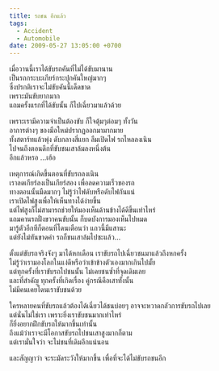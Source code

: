 ```yaml
---
title: รถชน อีกแล้ว
tags:
  - Accident
  - Automobile
date: 2009-05-27 13:05:00 +0700
---
```


เมื่อวานนี้เราได้ขับรถคันที่ไม่ได้ขับมานาน  
เป็นรถกระบะเกียร์กระปุกคันใหญ่มากๆ  
ซึ่งปรกติเราจะไม่ขับคันนี้เด็ดขาด  
เพราะมันขับยากมาก  
แถมครั้งแรกที่ได้ขับนั้น ก็ไปเฉี่ยวมาแล้วด้วย

เพราะเรามีความจำเป็นต้องขับ ก็ใจตุ้มๆต่อมๆ ทั้งวัน  
อาการต่างๆ ของมือใหม่ปรากฏออกมามากมาย  
ทั้งสตาร์ทแล้วพุ่ง ดับกลางสี่แยก ลืมเปิดไฟ รถไหลลงเนิน  
ไปจนถึงตอนดึกที่ขับชนเสาล้มลงหนึ่งต้น  
อีกแล้วหรอ ...เฮ้อ

เหตุการณ์เกิดขึ้นตอนที่ขับรถลงเนิน  
เราลดเกียร์ลงเป็นเกียร์สอง เพื่อลดความเร็วของรถ  
ทางตอนนั้นมืดมากๆ ไม่รู้ว่าไฟดับหรือดับไฟกันแน่  
เราเปิดไฟสูงเพื่อให้เห็นทางได้ง่ายขึ้น  
แต่ไฟสูงก็ไม่สามารถช่วยให้มองเห็นด้านข้างได้ดีขึ้นเท่าไหร่  
แถมคานรถฝั่งขวาคนขับนั้น ก็บดบังการมองเห็นไปหมด  
มารู้ตัวอีกทีก็ตอนที่โดนเตือนว่า แถวนี้มีแสานะ  
แต่ยังไม่ทันขาดคำ รถก็ชนเสาล้มไปซะแล้ว...

ตั้งแต่ขับรถจริงจังๆ มาได้หกเดือน เราขับรถไปเฉี่ยวชนมาแล้วถึงหกครั้ง  
ไม่รู้ว่าเรามองโลกในแง่ดีหรือว่าเข้าข้างตัวเองมากเกินไปมั้ย  
แต่ทุกครั้งที่เราขับรถไปชนนั้น ไม่เคยชนซ้ำที่จุดเดิมเลย  
และที่สำคัญ ทุกครั้งที่เกิดเรื่อง คู่กรณีคือเสาทั้งนั้น  
ไม่มีคนเคยโดนเราขับชนด้วย

ใครหลายคนที่ขับรถแล้วต้องได้เฉี่ยวได้ชนบ่อยๆ อาจจะหวาดกลัวการขับรถไปเลย  
แต่นั่นไม่ใช่เรา เพราะยิ่งเราขับชนมากเท่าไหร่  
ก็ยิ่งอยากฝึกขับรถให้มากขึ้นเท่านั้น  
ถึงแม้ว่าเราจะมีโอกาสขับรถไปชนเสาสูงมากก็ตาม  
แต่เรามั่นใจว่า จะไม่ชนที่เดิมอีกแน่นอน

และสัญญาว่า จะระมัดระวังให้มากขึ้น เพื่อที่จะได้ไม่ขับรถชนอีก
